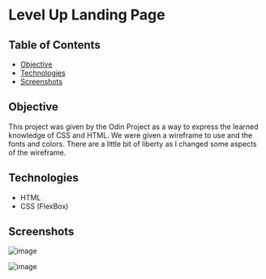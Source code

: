 # Level Up Landing Page

## Table of Contents
* [Objective](#objective)
* [Technologies](#technologies)
* [Screenshots](#screenshots)

## Objective
This project was given by the Odin Project as a way to express the learned knowledge of CSS and HTML. We were given a wireframe to use and the fonts and colors. There are a little bit of liberty as I changed some aspects of the wireframe. 

## Technologies
* HTML 
* CSS (FlexBox)

## Screenshots

![image](https://user-images.githubusercontent.com/115105345/229179615-23d0d1ed-b548-4e31-8b29-9b6714106e6a.png)

![image](https://user-images.githubusercontent.com/115105345/229179685-ba7b6e3a-5d01-4d52-8ead-4bbd8a21e984.png)

